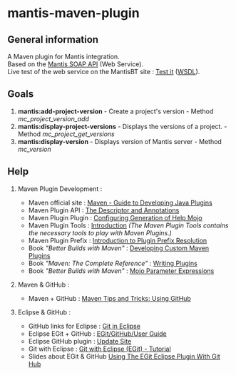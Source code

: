 mantis-maven-plugin
===================

General information
-------------------

A Maven plugin for Mantis integration.  
Based on the [Mantis SOAP API](http://www.mantisbt.org/wiki/doku.php/mantisbt:faq#does_mantisbt_provide_a_webservice_interface) (Web Service).  
Live test of the web service on the MantisBT site : [Test it](http://www.mantisbt.org/bugs/api/soap/mantisconnect.php) ([WSDL](http://www.mantisbt.org/bugs/api/soap/mantisconnect.php?wsdl)).

Goals
-----
1. **mantis:add-project-version** - Create a project's version - Method _mc_project_version_add_
2. **mantis:display-project-versions** - Displays the versions of a project. - Method _mc_project_get_versions_
3. **mantis:display-version** - Displays version of Mantis server - Method _mc_version_


Help
----

1. Maven Plugin Development :
    * Maven official site : [Maven - Guide to Developing Java Plugins](http://maven.apache.org/guides/plugin/guide-java-plugin-development.html)
    * Maven Plugin API : [The Descriptor and Annotations](http://maven.apache.org/developers/mojo-api-specification.html#The_Descriptor_and_Annotations)
    * Maven Plugin Plugin : [Configuring Generation of Help Mojo](http://maven.apache.org/plugin-tools/maven-plugin-plugin/examples/generate-help.html)
    * Maven Plugin Tools : [Introduction](http://maven.apache.org/plugin-tools/) _(The Maven Plugin Tools contains the necessary tools to play with Maven Plugins.)_
    * Maven Plugin Prefix : [Introduction to Plugin Prefix Resolution](http://maven.apache.org/guides/introduction/introduction-to-plugin-prefix-mapping.html)
    * Book _"Better Builds with Maven"_ : [Developing Custom Maven Plugins](http://www.maestrodev.com/better-builds-with-maven/developing-custom-maven-plugins/)
    * Book _"Maven: The Complete Reference"_ : [Writing Plugins](http://www.sonatype.com/books/mvnref-book/reference/writing-plugins.html)
    * Book _"Better Builds with Maven"_ : [Mojo Parameter Expressions](http://www.maestrodev.com/better-builds-with-maven/resources-for-plugin-developers/mojo-parameter-expressions/)

2. Maven & GitHub :
    * Maven + GitHub : [Maven Tips and Tricks: Using GitHub](http://www.sonatype.com/people/2009/09/maven-tips-and-tricks-using-github/)

3. Eclipse & GitHub :
    * GitHub links for Eclipse : [Git in Eclipse](http://eclipse.github.com/)
    * Eclipse EGit + GitHub : [EGit/GitHub/User Guide](http://wiki.eclipse.org/EGit/GitHub/UserGuide)
    * Eclipse GitHub plugin : [Update Site](http://download.eclipse.org/egit/github/updates-nightly)
    * Git with Eclipse : [Git with Eclipse (EGit) - Tutorial](http://www.vogella.com/articles/EGit/article.html)
    * Slides about EGit & GitHub [Using The EGit Eclipse Plugin With Git Hub](http://www.slideshare.net/loianeg/using-the-egit-eclipse-plugin-with-git-hub-2578587)
